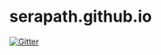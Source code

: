# serapath.github.io

[![Gitter](https://badges.gitter.im/Join%20Chat.svg)](https://gitter.im/serapath/serapath.github.io?utm_source=badge&utm_medium=badge&utm_campaign=pr-badge&utm_content=badge)